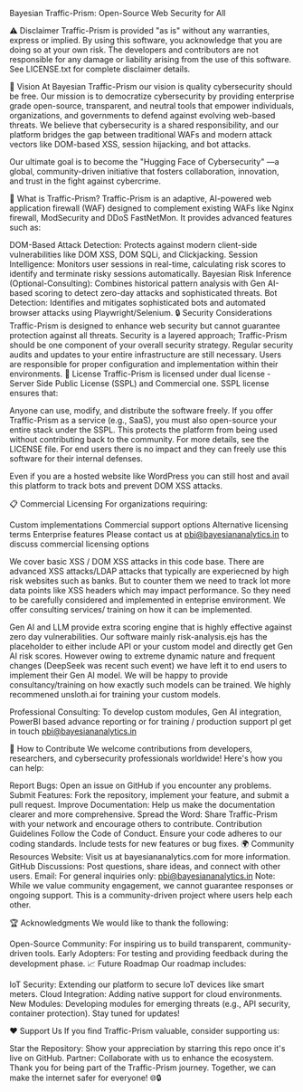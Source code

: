 Bayesian Traffic-Prism: Open-Source Web Security for All


⚠️ Disclaimer
Traffic-Prism is provided "as is" without any warranties, express or implied. By using this software, you acknowledge that you are doing so at your own risk. The developers and contributors are not responsible for any damage or liability arising from the use of this software. See LICENSE.txt for complete disclaimer details.

🌟 Vision
At Bayesian Traffic-Prism our vision is quality cybersecurity should be free. Our mission is to democratize cybersecurity by providing enterprise grade open-source, transparent, and neutral tools that empower individuals, organizations, and governments to defend against evolving web-based threats. We believe that cybersecurity is a shared responsibility, and our platform bridges the gap between traditional WAFs and modern attack vectors like DOM-based XSS, session hijacking, and bot attacks.

Our ultimate goal is to become the "Hugging Face of Cybersecurity" —a global, community-driven initiative that fosters collaboration, innovation, and trust in the fight against cybercrime.

🚀 What is Traffic-Prism?
Traffic-Prism is an adaptive, AI-powered web application firewall (WAF) designed to complement existing WAFs like Nginx firewall, ModSecurity and DDoS FastNetMon. It provides advanced features such as:

DOM-Based Attack Detection: Protects against modern client-side vulnerabilities like DOM XSS, DOM SQLi, and Clickjacking.
Session Intelligence: Monitors user sessions in real-time, calculating risk scores to identify and terminate risky sessions automatically.
Bayesian Risk Inference (Optional-Consulting): Combines historical pattern analysis with Gen AI-based scoring to detect zero-day attacks and sophisticated threats.
Bot Detection: Identifies and mitigates sophisticated bots and automated browser attacks using Playwright/Selenium.
🔒 Security Considerations
Traffic-Prism is designed to enhance web security but cannot guarantee protection against all threats.
Security is a layered approach; Traffic-Prism should be one component of your overall security strategy.
Regular security audits and updates to your entire infrastructure are still necessary.
Users are responsible for proper configuration and implementation within their environments.
📜 License
Traffic-Prism is licensed under dual license - Server Side Public License (SSPL) and Commercial one. SSPL license ensures that:

Anyone can use, modify, and distribute the software freely.
If you offer Traffic-Prism as a service (e.g., SaaS), you must also open-source your entire stack under the SSPL.
This protects the platform from being used without contributing back to the community.
For more details, see the LICENSE file. For end users there is no impact and they can freely use this software for their internal defenses.

Even if you are a hosted website like WordPress you can still host and avail this platform to track bots and prevent DOM XSS attacks.

📋 Commercial Licensing
For organizations requiring:

Custom implementations
Commercial support options
Alternative licensing terms
Enterprise features
Please contact us at pbi@bayesiananalytics.in to discuss commercial licensing options

We cover basic XSS / DOM XSS attacks in this code base. There are advanced XSS attacks/LDAP attacks that typically are experiecned by high risk websites such as banks. But to counter them we need to track lot more data points like XSS headers which may impact performance. So they need to be carefully considered and implemented in enteprise environment. We offer consulting services/ training on how it can be implemented.

Gen AI and LLM provide extra scoring engine that is highly effective against zero day vulnerabilities. Our software mainly risk-analysis.ejs has the placeholder to either include API or your custom model and directly get Gen AI risk scores. However owing to extreme dynamic nature and frequent changes (DeepSeek was recent such event) we have left it to end users to implement their Gen AI model. We will be happy to provide consultancy/training on how exactly such models can be trained. We highly recommened unsloth.ai for training your custom models.

Professional Consulting: To develop custom modules, Gen AI integration, PowerBI based advance reporting or for training / production support pl get in touch pbi@bayesiananalytics.in

🤝 How to Contribute
We welcome contributions from developers, researchers, and cybersecurity professionals worldwide! Here's how you can help:

Report Bugs: Open an issue on GitHub if you encounter any problems.
Submit Features: Fork the repository, implement your feature, and submit a pull request.
Improve Documentation: Help us make the documentation clearer and more comprehensive.
Spread the Word: Share Traffic-Prism with your network and encourage others to contribute.
Contribution Guidelines
Follow the Code of Conduct.
Ensure your code adheres to our coding standards.
Include tests for new features or bug fixes.
🌍 Community Resources
Website: Visit us at bayesiananalytics.com for more information.
GitHub Discussions: Post questions, share ideas, and connect with other users.
Email: For general inquiries only: pbi@bayesiananalytics.in
Note: While we value community engagement, we cannot guarantee responses or ongoing support. This is a community-driven project where users help each other.

🏆 Acknowledgments
We would like to thank the following:

Open-Source Community: For inspiring us to build transparent, community-driven tools.
Early Adopters: For testing and providing feedback during the development phase.
📈 Future Roadmap
Our roadmap includes:

IoT Security: Extending our platform to secure IoT devices like smart meters.
Cloud Integration: Adding native support for cloud environments.
New Modules: Developing modules for emerging threats (e.g., API security, container protection).
Stay tuned for updates!

❤️ Support Us
If you find Traffic-Prism valuable, consider supporting us:

Star the Repository: Show your appreciation by starring this repo once it's live on GitHub.
Partner: Collaborate with us to enhance the ecosystem.
Thank you for being part of the Traffic-Prism journey. Together, we can make the internet safer for everyone! 
🌐🔒
